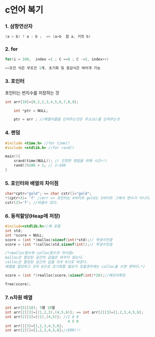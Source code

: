 # c언어 복기

### 1. 삼항연산자

```c
(a > b) ? a : b ;  => (a>b  참 a, 거짓 b)
```



### 2. for

```c
for(i = 100,  index =1 ; C >=0 ; C -=5, index++)

=>조건 식은 무조건 1개, 초기화 및 증감식은 여러개 가능

```



### 3. 포인터

포인터는 번지수를 저장하는 것

```c
int arr[10]={0,1,2,3,4,5,6,7,8,9};

	int *ptr = NULL;

	ptr = arr ; //배열이름을 던져주는것은 주소(&)를 던져주는것

```



### 4. 랜덤

```c
#include <time.h> //for time()
#include <stdlib.h> //for rand()

main(){
    srand(time(NULL)); // 진정한 랜덤을 위해 시간~!!
    rand()%100 + 1; // 1~100
}

```



### 5. 포인터와 배열의 차이점

```c
char*cptr="gold"; == char cstr[]="gold";
*(cptr+3)= 'f' //err => 포인터는 4바이트 gold는 5바이트 그래서 변수가 아니다. 							단지 가르키고 있을뿐
cstr[3]='f'; //바꿀수 있다.
```



### 6. 동적할당(Heap에 저장)

```c
#include<stdlib.h>//에 포함
int std;
int *score = NULL;
score = (int *)malloc(sizeof(int)*std);// 학생수만큼
score = (int *)calloc(std,sizeof(int));// 학생수만큼

/*<malloc함수와 calloc함수의 차이점>
malloc은 할당된 공간의 값을은 바꾸지 않는다.
calloc은 할당된 공간의 값을 모두 0으로 바꾼다.
배열을 할당하고 모두 0으로 초기화할 필요가 있을경우에는 calloc을 쓰면 편하다.*/

score = (int *)realloc(score,(sizeof(int)*20);//메모리확장

free(score);
```



### 7. n차원 배열

```c
int arr[5][10]; 5행 10열
int arr[2][3]={(1,2,3),(4,5,6)}; == int arr[2][3]={1,2,3,4,5,6};
int arr[2][3]={(1),(4,5)}; //1 0 0
							 4 5 0
int arr[][3]={1,2,3,4,5,6};
int arr[2][]={1,2,3,4,5,6};//ERR!!!
```



